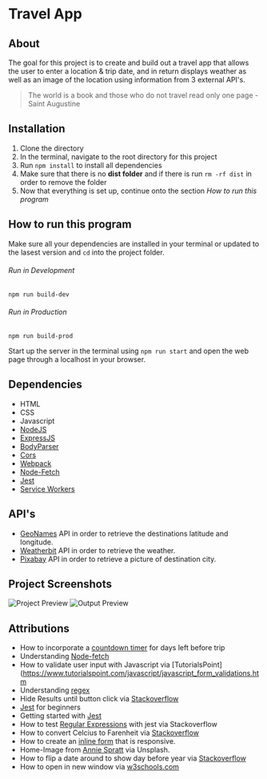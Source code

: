 # Travel App

## About

The goal for this project is to create and build out a travel app that allows the user to enter a location & trip date, and in return displays weather as well as an image of the location using information from 3 external API's.

> The world is a book and those who do not travel read only one page - Saint Augustine

## Installation

1. Clone the directory
2. In the terminal, navigate to the root directory for this project
3. Run ```npm install``` to install all dependencies
4. Make sure that there is no **dist folder** and if there is run ```rm -rf dist``` in order to remove the folder
5. Now that everything is set up, continue onto the section *How to run this program*

## How to run this program

Make sure all your dependencies are installed in your terminal or updated to the lasest version and  ```cd``` into the project folder.

###### Run in Development

```npm run build-dev```

###### Run in Production

```npm run build-prod```

Start up the server in the terminal using ```npm run start``` and open the web page through a localhost in your browser.

## Dependencies

* HTML
* CSS
* Javascript
* [NodeJS](https://nodejs.org/en/download/)
* [ExpressJS](https://www.npmjs.com/package/express)
* [BodyParser](https://www.npmjs.com/package/body-parser)
* [Cors](https://www.npmjs.com/package/cors)
* [Webpack](https://webpack.js.org/concepts/)
* [Node-Fetch](https://www.npmjs.com/package/node-fetch)
* [Jest](https://jestjs.io/en/)
* [Service Workers](https://developers.google.com/web/tools/workbox/guides/generate-service-worker/webpack)

## API's

* [GeoNames](https://www.geonames.org/) API in order to retrieve the destinations latitude and longitude. 
* [Weatherbit](https://www.weatherbit.io/) API in order to retrieve the weather.
* [Pixabay](https://pixabay.com/) API in order to retrieve a picture of destination city.

## Project Screenshots

![Project Preview](/img/news1.png)
![Output Preview](/img/output.png)

## Attributions

* How to incorporate a [countdown timer](https://codepen.io/SitePoint/pen/NWxKgxN) for days left before trip
* Understanding [Node-fetch](https://hackersandslackers.com/making-api-requests-with-nodejs/)
* How to validate user input with Javascript via [TutorialsPoint](https://www.tutorialspoint.com/javascript/javascript_form_validations.htm
* Understanding [regex](https://www.youtube.com/watch?v=6-5Se9Ym1E4)
* Hide Results until button click via [Stackoverflow](https://stackoverflow.com/questions/56111480/how-can-i-hide-a-div-until-a-button-is-clicked) 
* [Jest](https://www.valentinog.com/blog/jest/) for beginners
* Getting started with [Jest](https://jestjs.io/docs/en/getting-started)
* How to test [Regular Expressions](https://stackoverflow.com/questions/51850672/how-to-test-this-regex-in-jest) with jest via Stackoverflow
* How to convert Celcius to Farenheit via [Stackoverflow](https://stackoverflow.com/questions/26046474/celsius-and-fahrenheit-converter-javascript)
* How to create an [inline form](https://www.w3schools.com/howto/howto_css_inline_form.asp) that is responsive.
* Home-Image from [Annie Spratt](https://unsplash.com/photos/qyAka7W5uMY) via Unsplash.
* How to flip a date around to show day before year via [Stackoverflow](https://stackoverflow.com/questions/40232218/how-to-reverse-date-format-yyyy-mm-dd-using-javascript-jquery)
* How to open in new window via [w3schools.com](https://www.w3schools.com/jsref/met_win_open.asp)
